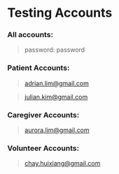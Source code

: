 # Testing Accounts

### All accounts:

> password: password

### Patient Accounts:

> adrian.lim@gmail.com

> julian.kim@gmail.com

### Caregiver Accounts:

> aurora.lim@gmail.com

### Volunteer Accounts:

> chay.huixiang@gmail.com

